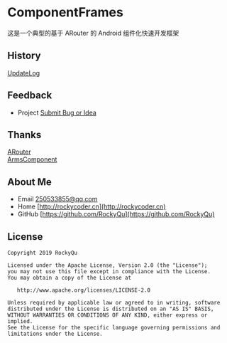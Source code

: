 # ComponentFrames
这是一个典型的基于 ARouter 的 Android 组件化快速开发框架



## History
[UpdateLog](https://github.com/RockyQu/Logg/releases)   

## Feedback
* Project  [Submit Bug or Idea](https://github.com/RockyQu/ComponentFrames/issues)   

## Thanks
[ARouter](https://github.com/alibaba/ARouter)  
[ArmsComponent](https://github.com/JessYanCoding/ArmsComponent)  

## About Me
* Email [250533855@qq.com](250533855@qq.com)  
* Home [http://rockycoder.cn](http://rockycoder.cn)  
* GitHub [https://github.com/RockyQu](https://github.com/RockyQu)  

## License
```
Copyright 2019 RockyQu

Licensed under the Apache License, Version 2.0 (the "License");
you may not use this file except in compliance with the License.
You may obtain a copy of the License at

   http://www.apache.org/licenses/LICENSE-2.0

Unless required by applicable law or agreed to in writing, software
distributed under the License is distributed on an "AS IS" BASIS,
WITHOUT WARRANTIES OR CONDITIONS OF ANY KIND, either express or implied.
See the License for the specific language governing permissions and
limitations under the License.
```
